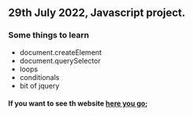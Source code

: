 ## 29th July 2022, Javascript project.

### Some things to learn
- document.createElement
- document.querySelector
- loops
- conditionals
- bit of jquery

#### If you want to see th website [here you go](https://cinematicgenius007.github.io/FD-ST2-Project/);